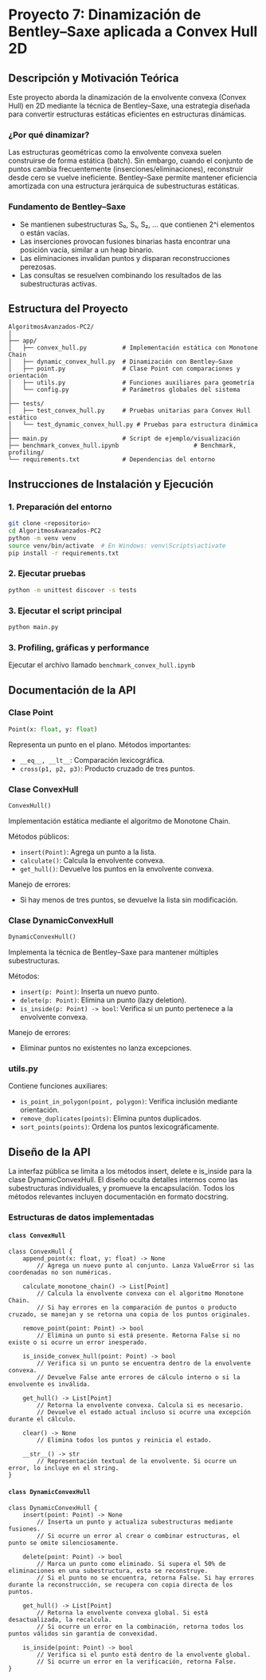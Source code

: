 # Proyecto 7: Dinamización de Bentley–Saxe aplicada a Convex Hull 2D

## Descripción y Motivación Teórica

Este proyecto aborda la dinamización de la envolvente convexa (Convex Hull) en 2D mediante la técnica de Bentley–Saxe, una estrategia diseñada para convertir estructuras estáticas eficientes en estructuras dinámicas.

### ¿Por qué dinamizar?

Las estructuras geométricas como la envolvente convexa suelen construirse de forma estática (batch). Sin embargo, cuando el conjunto de puntos cambia frecuentemente (inserciones/eliminaciones), reconstruir desde cero se vuelve ineficiente. Bentley–Saxe permite mantener eficiencia amortizada con una estructura jerárquica de subestructuras estáticas.

### Fundamento de Bentley–Saxe

- Se mantienen subestructuras S₀, S₁, S₂, ... que contienen 2^i elementos o están vacías.
- Las inserciones provocan fusiones binarias hasta encontrar una posición vacía, similar a un heap binario.
- Las eliminaciones invalidan puntos y disparan reconstrucciones perezosas.
- Las consultas se resuelven combinando los resultados de las subestructuras activas.

## Estructura del Proyecto

```
AlgoritmosAvanzados-PC2/
│
├── app/
│   ├── convex_hull.py          # Implementación estática con Monotone Chain
│   ├── dynamic_convex_hull.py  # Dinamización con Bentley–Saxe
│   ├── point.py                # Clase Point con comparaciones y orientación
│   ├── utils.py                # Funciones auxiliares para geometría
│   └── config.py               # Parámetros globales del sistema
│
├── tests/
│   ├── test_convex_hull.py     # Pruebas unitarias para Convex Hull estático
│   └── test_dynamic_convex_hull.py # Pruebas para estructura dinámica
│
├── main.py                     # Script de ejemplo/visualización
├── benchmark_convex_hull.ipynb                     # Benchmark, profiling/
└── requirements.txt            # Dependencias del entorno
```

## Instrucciones de Instalación y Ejecución

### 1. Preparación del entorno

```bash
git clone <repositorio>
cd AlgoritmosAvanzados-PC2
python -m venv venv
source venv/bin/activate  # En Windows: venv\Scripts\activate
pip install -r requirements.txt
```

### 2. Ejecutar pruebas

```bash
python -m unittest discover -s tests
```

### 3. Ejecutar el script principal

```bash
python main.py
```

### 3. Profiling, gráficas y performance

Ejecutar el archivo llamado `benchmark_convex_hull.ipynb`

## Documentación de la API

### Clase Point

```python
Point(x: float, y: float)
```

Representa un punto en el plano. Métodos importantes:

- `__eq__, __lt__`: Comparación lexicográfica.
- `cross(p1, p2, p3)`: Producto cruzado de tres puntos.

### Clase ConvexHull

```python
ConvexHull()
```

Implementación estática mediante el algoritmo de Monotone Chain.

Métodos públicos:
- `insert(Point)`: Agrega un punto a la lista.
- `calculate()`: Calcula la envolvente convexa.
- `get_hull()`: Devuelve los puntos en la envolvente convexa.

Manejo de errores:
- Si hay menos de tres puntos, se devuelve la lista sin modificación.

### Clase DynamicConvexHull

```python
DynamicConvexHull()
```

Implementa la técnica de Bentley–Saxe para mantener múltiples subestructuras.

Métodos:
- `insert(p: Point)`: Inserta un nuevo punto.
- `delete(p: Point)`: Elimina un punto (lazy deletion).
- `is_inside(p: Point) -> bool`: Verifica si un punto pertenece a la envolvente convexa.

Manejo de errores:
- Eliminar puntos no existentes no lanza excepciones.

### utils.py

Contiene funciones auxiliares:
- `is_point_in_polygon(point, polygon)`: Verifica inclusión mediante orientación.
- `remove_duplicates(points)`: Elimina puntos duplicados.
- `sort_points(points)`: Ordena los puntos lexicográficamente.

## Diseño de la API

La interfaz pública se limita a los métodos insert, delete e is_inside para la clase DynamicConvexHull. El diseño oculta detalles internos como las subestructuras individuales, y promueve la encapsulación. Todos los métodos relevantes incluyen documentación en formato docstring.

### Estructuras de datos implementadas


#### `class ConvexHull`

```plaintext
class ConvexHull {
    append_point(x: float, y: float) -> None
        // Agrega un nuevo punto al conjunto. Lanza ValueError si las coordenadas no son numéricas.

    calculate_monotone_chain() -> List[Point]
        // Calcula la envolvente convexa con el algoritmo Monotone Chain.
        // Si hay errores en la comparación de puntos o producto cruzado, se manejan y se retorna una copia de los puntos originales.

    remove_point(point: Point) -> bool
        // Elimina un punto si está presente. Retorna False si no existe o si ocurre un error inesperado.

    is_inside_convex_hull(point: Point) -> bool
        // Verifica si un punto se encuentra dentro de la envolvente convexa.
        // Devuelve False ante errores de cálculo interno o si la envolvente es inválida.

    get_hull() -> List[Point]
        // Retorna la envolvente convexa. Calcula si es necesario.
        // Devuelve el estado actual incluso si ocurre una excepción durante el cálculo.

    clear() -> None
        // Elimina todos los puntos y reinicia el estado.

    __str__() -> str
        // Representación textual de la envolvente. Si ocurre un error, lo incluye en el string.
}
```

#### `class DynamicConvexHull`

```plaintext
class DynamicConvexHull {
    insert(point: Point) -> None
        // Inserta un punto y actualiza subestructuras mediante fusiones.
        // Si ocurre un error al crear o combinar estructuras, el punto se omite silenciosamente.

    delete(point: Point) -> bool
        // Marca un punto como eliminado. Si supera el 50% de eliminaciones en una subestructura, esta se reconstruye.
        // Si el punto no se encuentra, retorna False. Si hay errores durante la reconstrucción, se recupera con copia directa de los puntos.

    get_hull() -> List[Point]
        // Retorna la envolvente convexa global. Si está desactualizada, la recalcula.
        // Si ocurre un error en la combinación, retorna todos los puntos válidos sin garantía de convexidad.

    is_inside(point: Point) -> bool
        // Verifica si el punto está dentro de la envolvente global.
        // Si ocurre un error en la verificación, retorna False.
}
```
